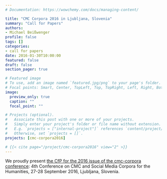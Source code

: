 ```yaml
---
# Documentation: https://wowchemy.com/docs/managing-content/

title: "CMC Corpora 2016 in Ljubljana, Slovenia"
summary: "Call for Papers"
authors:
- Michael Beißwenger
profile: false
tags: []
categories:
- call for papers
date: 2016-01-30T10:00:00
featured: false
draft: false
section_pager: true

# Featured image
# To use, add an image named `featured.jpg/png` to your page's folder.
# Focal points: Smart, Center, TopLeft, Top, TopRight, Left, Right, BottomLeft, Bottom, BottomRight.
image:
  preview_only: true
  caption: ""
  focal_point: ""

# Projects (optional).
#   Associate this post with one or more of your projects.
#   Simply enter your project's folder or file name without extension.
#   E.g. `projects = ["internal-project"]` references `content/project/deep-learning/index.md`.
#   Otherwise, set `projects = []`.
projects: [cmc-corpora2016]

# {{< cite page="/project/cmc-corpora2016" view="2" >}}
---
```


We proudly present [the CfP for the 2016 issue of the cmc-corpora
conference](https://nl.ijs.si/janes/cmc-corpora2016/cfp/): 4th Conference on CMC
and Social Media Corpora for the Humanities, 27-28 September 2016, Ljubljana,
Slovenia.
